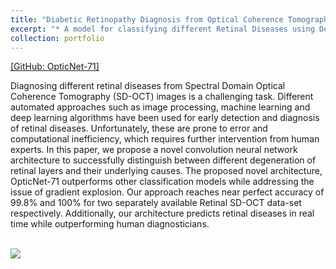 ```yaml
---
title: "Diabetic Retinopathy Diagnosis from Optical Coherence Tomography "
excerpt: "* A model for classifying different Retinal Diseases using Deep Learning from Optical Coherence Tomography Images."
collection: portfolio
---
```


[[GitHub: OpticNet-71]](https://github.com/SharifAmit/OpticNet-71)

Diagnosing different retinal diseases from Spectral Domain Optical Coherence Tomography (SD-OCT) images is a challenging task. Different automated approaches such as image processing, machine learning and deep learning algorithms have been used for early detection and diagnosis of retinal diseases. Unfortunately, these are prone to error and computational inefficiency, which requires further intervention from human experts. In this paper, we propose a novel convolution neural network architecture to successfully distinguish between different degeneration of retinal layers and their underlying causes. The proposed novel architecture, OpticNet-71 outperforms other classification models while addressing the issue of gradient explosion. Our approach reaches near perfect accuracy of 99.8% and 100% for two separately available Retinal SD-OCT data-set respectively. Additionally, our architecture predicts retinal diseases in real time while outperforming human diagnosticians. 

<br/><img src='/images/icmla.png'>